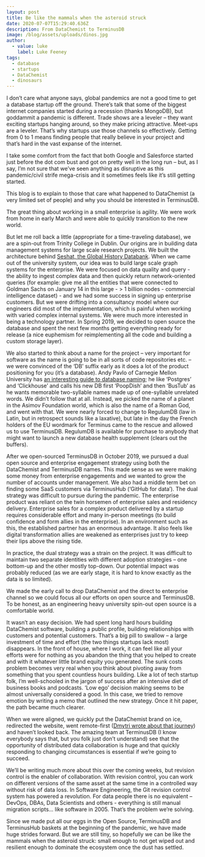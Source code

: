 ```yaml
---
layout: post
title: Be like the mammals when the asteroid struck
date: 2020-07-07T15:29:40.636Z
description: From DataChemist to TerminusDB
image: /blog/assets/uploads/dinos.jpg
author:
  - value: luke
    label: Luke Feeney
tags:
  - database
  - startups
  - DataChemist
  - dinosaurs
---
```

I don’t care what anyone says, global pandemics are not a good time to get a database startup off the ground. There’s talk that some of the biggest internet companies started during a recession (thanks MongoDB), but goddammit a pandemic is different. Trade shows are a leveler – they want exciting startups hanging around, so they make pricing attractive. Meet-ups are a leveler. That’s why startups use those channels so effectively. Getting from 0 to 1 means finding people that really believe in your project and that’s hard in the vast expanse of the internet. 

I take some comfort from the fact that both Google and Salesforce started just before the dot com bust and got on pretty well in the long run – but, as I say, I’m not sure that we’ve seen anything as disruptive as this pandemic/civil strife mega-crisis and it sometimes feels like it’s still getting started.  

This blog is to explain to those that care what happened to DataChemist (a very limited set of people) and why you should be interested in TerminusDB. 

The great thing about working in a small enterprise is agility. We were work from home in early March and were able to quickly transition to the new world. 

But let me roll back a little (appropriate for a time-traveling database), we are a spin-out from Trinity College in Dublin. Our origins are in building data management systems for large scale research projects. We built the architecture behind [Seshat, the Global History Databank](http://seshatdatabank.info/). When we came out of the university system, our idea was to build large scale graph systems for the enterprise. We were focused on data quality and query - the ability to ingest complex data and then quickly return network-oriented queries (for example: give me all the entities that were connected to Goldman Sachs on January 14 in this large - > 1 billion nodes - commercial intelligence dataset)  - and we had some success in signing up enterprise customers. But we were drifting into a consultancy model where our engineers did most of the implementation, which is painful when working with varied complex internal systems. We were much more interested in being a technology partner. In Spring 2019, we decided to open source the database and spent the next few months getting everything ready for release (a nice euphemism for reimplementing all the code and building a custom storage layer).  

We also started to think about a name for the project – very important for software as the name is going to be in all sorts of code repositories etc. – we were convinced of the ‘DB’ suffix early as it does a lot of the product positioning for you (it’s a database). Andy Pavlo of Carnegie Mellon University has [an interesting guide to database naming](http://www.cs.cmu.edu/~pavlo/blog/2020/03/on-naming-a-database-management-system.html); he like ‘Postgres’ and ‘Clickhouse’ and calls his new DB first ‘PoopDish’ and then ‘BusTub’ as he wants memorable two-syllable names made up of one-syllable unrelated words. We didn’t follow that at all. Instead, we picked the name of a planet in the Asimov Foundation world, which is also the name of a Roman God, and went with that. We were nearly forced to change to RegulumDB (law in Latin, but in retrospect sounds like a laxative), but late in the day the French holders of the EU wordmark for Terminus came to the rescue and allowed us to use TerminusDB. RegulumDB is available for purchase to anybody that might want to launch a new database health supplement (clears out the buffers). 

After we open-sourced TerminusDB in October 2019, we pursued a dual open source and enterprise engagement strategy using both the DataChemist and TerminusDB names. This made sense as we were making some money from enterprise engagements and we wanted to grow the number of accounts under management. We also had a middle term bet on finding some SaaS customers via TerminusHub (‘GitHub for data’). The dual strategy was difficult to pursue during the pandemic. The enterprise product was reliant on the twin horsemen of enterprise sales and residency delivery. Enterprise sales for a complex product delivered by a startup requires considerable effort and many in-person meetings (to build confidence and form allies in the enterprise). In an environment such as this, the established partner has an enormous advantage. It also feels like digital transformation allies are weakened as enterprises just try to keep their lips above the rising tide. 

In practice, the dual strategy was a strain on the project. It was difficult to maintain two separate identities with different adoption strategies – one bottom-up and the other mostly top-down. Our potential impact was probably reduced (as we are early stage, it is hard to know exactly as the data is so limited).

We made the early call to drop DataChemist and the direct to enterprise channel so we could focus all our efforts on open source and TerminusDB. To be honest, as an engineering heavy university spin-out open source is a comfortable world. 

It wasn’t an easy decision. We had spent long hard hours building DataChemist software, building a public profile, building relationships with customers and potential customers. That’s a big pill to swallow – a large investment of time and effort (the two things startups lack most) disappears. In the front of house, where I work, it can feel like all your efforts were for nothing as you abandon the thing that you helped to create and with it whatever little brand equity you generated. The sunk costs problem becomes very real when you think about pivoting away from something that you spent countless hours building. Like a lot of tech startup folk, I’m well-schooled in the jargon of success after an intensive diet of business books and podcasts. ‘Low ego’ decision making seems to be almost universally considered a good. In this case, we tried to remove emotion by writing a memo that outlined the new strategy. Once it hit paper, the path became much clearer.  

When we were aligned, we quickly put the DataChemist brand on ice, redirected the website, went remote-first ([Dmytri wrote about that journey](https://terminusdb.com/blog/2020/03/24/reluctantly-remote/)) and haven’t looked back. The amazing team at TerminusDB (I know everybody says that, but you folk just don’t understand) see that the opportunity of distributed data collaboration is huge and that quickly responding to changing circumstances is essential if we’re going to succeed. 

We’ll be writing much more about this over the coming weeks, but revision control is the enabler of collaboration. With revision control, you can work on different versions of the same asset at the same time in a controlled way without risk of data loss. In Software Engineering, the Git revision control system has powered a revolution. For data people there is no equivalent – DevOps, DBAs, Data Scientists and others - everything is still manual migration scripts… like software in 2005. That’s the problem we’re solving. 

Since we made put all our eggs in the Open Source, TerminusDB and TerminusHub baskets at the beginning of the pandemic, we have made huge strides forward. But we are still tiny, so hopefully we can be like the mammals when the asteroid struck: small enough to not get wiped out and resilient enough to dominate the ecosystem once the dust has settled.
